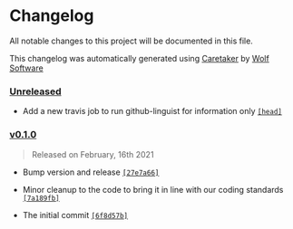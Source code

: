 # Changelog

All notable changes to this project will be documented in this file.


This changelog was automatically generated using [Caretaker](https://github.com/DevelopersToolbox/caretaker) by [Wolf Software](https://github.com/WolfSoftware)

### [Unreleased](https://github.com/secopstoolbox/tcp-wrapper-country-filter/compare/v0.1.1...HEAD)

- Add a new travis job to run github-linguist for information only [`[head]`](https://github.com/secopstoolbox/tcp-wrapper-country-filter/commit/)

### [v0.1.0](https://github.com/secopstoolbox/tcp-wrapper-country-filter/releases/v0.1.0)

> Released on February, 16th 2021

- Bump version and release [`[27e7a66]`](https://github.com/secopstoolbox/tcp-wrapper-country-filter/commit/27e7a66dd031c252898e88c84910f1a0763e2bd0)

- Minor cleanup to the code to bring it in line with our coding standards [`[7a189fb]`](https://github.com/secopstoolbox/tcp-wrapper-country-filter/commit/7a189fbe8481332481b2950013f67a0c8510e1ee)

- The initial commit [`[6f8d57b]`](https://github.com/secopstoolbox/tcp-wrapper-country-filter/commit/6f8d57bf5d5f87a85b01530c06abce972085ccea)

